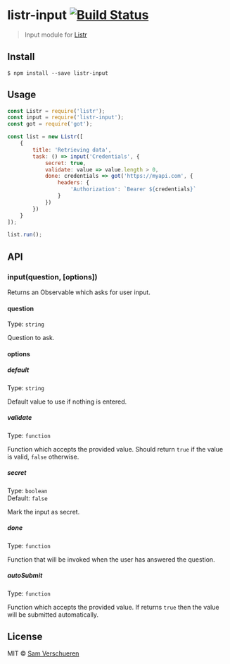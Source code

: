# listr-input [![Build Status](https://travis-ci.org/SamVerschueren/listr-input.svg?branch=master)](https://travis-ci.org/SamVerschueren/listr-input)

> Input module for [Listr](https://github.com/SamVerschueren/listr)


## Install

```
$ npm install --save listr-input
```


## Usage

```js
const Listr = require('listr');
const input = require('listr-input');
const got = require('got');

const list = new Listr([
	{
		title: 'Retrieving data',
		task: () => input('Credentials', {
			secret: true,
			validate: value => value.length > 0,
			done: credentials => got('https://myapi.com', {
				headers: {
					'Authorization': `Bearer ${credentials}`
				}
			})
		})
	}
]);

list.run();
```


## API

### input(question, [options])

Returns an Observable which asks for user input.

#### question

Type: `string`

Question to ask.

#### options

##### default

Type: `string`

Default value to use if nothing is entered.

##### validate

Type: `function`

Function which accepts the provided value. Should return `true` if the value is valid, `false` otherwise.

##### secret

Type: `boolean`<br>
Default: `false`

Mark the input as secret.

##### done

Type: `function`

Function that will be invoked when the user has answered the question.

##### autoSubmit

Type: `function`

Function which accepts the provided value. If returns `true` then the value will be submitted automatically.



## License

MIT © [Sam Verschueren](https://github.com/SamVerschueren)
